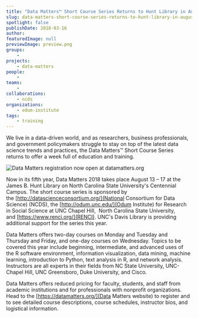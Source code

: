 ```yaml
---
title: "Data Matters™ Short Course Series Returns to Hunt Library in August"
slug: data-matters-short-course-series-returns-to-hunt-library-in-august
spotlight: false
publishDate: 2018-03-16
author: 
featuredImage: null
previewImage: preview.png
groups:
    - 
projects:
    - data-matters
people:
    - 
teams: 
    - 
collaborations:
    - ncds
organizations:
    - odum-institute
tags:
    - training
---
```


We live in a data-driven world, and as researchers, business professionals, and government policymakers struggle to stay on top of the latest data science trends and practices, the Data Matters™ Short Course Series returns to offer a week full of education and training.

![Data Matters registration now open at datamatters.org](https://renci.org/wp-content/uploads/2018/03/DM-Header-1024x263.png)

Now in its fifth year, Data Matters 2018 takes place August 13 – 17 at the James B. Hunt Library on North Carolina State University's Centennial Campus. The short course series is sponsored by the [http://datascienceconsortium.org/](National Consortium for Data Science) (NCDS), the [http://odum.unc.edu/](Odum Institute) for Research in Social Science at UNC Chapel Hill,  North Carolina State University, and [https://www.renci.org/](RENCI). UNC's Davis Library is providing additional support for the series this year.

Data Matters offers two-day courses on Monday and Tuesday and Thursday and Friday, and one-day courses on Wednesday. Topics to be covered this year include beginning, intermediate, and advanced uses of the R software environment, information visualization, data mining, machine learning, introduction to Python, text analysis in R, and network analysis. Instructors are all experts in their fields from NC State University, UNC-Chapel Hill, UNC Greensboro, Duke University, and Cisco.

Data Matters offers reduced pricing for faculty, students, and staff from academic institutions and for professionals with nonprofit organizations.  Head to the [https://datamatters.org/](Data Matters website) to register and to see detailed course descriptions, course schedules, instructor bios, and logistical information.
